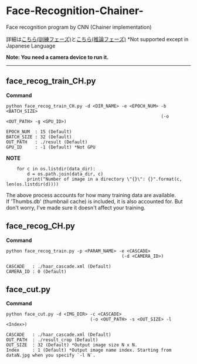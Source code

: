# Face-Recognition-Chainer-
Face recognition program by CNN (Chainer implementation)

詳細は[こちら(訓練フェーズ)](https://qiita.com/hima_zin331/items/fa93c7c546da0c3ac31a)と[こちら(推論フェーズ)](https://qiita.com/hima_zin331/items/721a030e7d924340ee27)
*Not supported except in Japanese Language  
 
**Note: You need a camera device to run it.**

___

## face_recog_train_CH.py

**Command**  
```
python face_recog_train_CH.py -d <DIR_NAME> -e <EPOCH_NUM> -b <BATCH_SIZE>
                                                           (-o <OUT_PATH> -g <GPU_ID>)
                                                        
EPOCH_NUM  : 15 (Default)  
BATCH_SIZE : 32 (Default)  
OUT_PATH   : ./result (Default)  
GPU_ID     : -1 (Default) *Not GPU  
```

**NOTE**
```
    for c in os.listdir(data_dir):
        d = os.path.join(data_dir, c)
        print("Number of image in a directory \"{}\": {}".format(c, len(os.listdir(d))))
```
The above process accounts for how many training data are available.  
If 'Thumbs.db' (thumbnail cache) is included, it is also accounted for. But don't worry, I've made sure it doesn't affect your training.

## face_recog_CH.py

**Command**  
```
python face_recog_train.py -p <PARAM_NAME> -e <CASCADE>
                                            (-d <CAMERA_ID>)
                                                          
CASCADE   : ./haar_cascade.xml (Default)  
CAMERA_ID : 0 (Default)  
```

## face_cut.py

**Command**  
```
python face_cut.py -d <IMG_DIR> -c <CASCADE>
                                (-o <OUT_PATH> -s <OUT_SIZE> -l <Index>)
                                                          
CASCADE   : ./haar_cascade.xml (Default)  
OUT_PATH  : ./result_crop (Default)
OUT_SIZE  : 32 (Default) *Output image size N x N.
Index     : 1 (Default) *Output image name index. Starting from dataN.jpg when you specify `-l N`.
```
